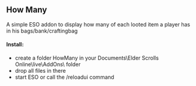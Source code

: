 ## How Many

A simple ESO addon to display how many of each looted item a player has in his bags/bank/craftingbag

#### Install:

- create a folder HowMany in your Documents\Elder Scrolls Online\live\AddOns\ folder
- drop all files in there
- start ESO or call the /reloadui command
